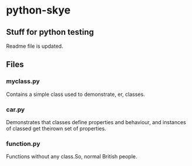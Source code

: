 # python-skye

## Stuff for python testing
Readme file is updated.

## Files

### myclass.py
Contains a simple class used to demonstrate, er, classes.

### car.py
Demonstrates that classes define properties and behaviour, and instances of classed get theirown set of properties.

### function.py
Functions without any class.So, normal British people.
